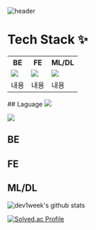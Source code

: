 
![header](https://capsule-render.vercel.app/api?type=wave&color=auto&height=300&section=header&text=1Week%20&fontSize=90)

# Tech Stack ✨
<table>
  <tr>
    <th>BE</th>
    <th>FE</th>
    <th>ML/DL</th>
  </tr>
  <tr>
    <td><a href="버튼을 눌렀을 때 이동할 링크" target="_blank"><img src="https://img.shields.io/badge/Spring-FFFFFF?style=round&logo=Spring&logoColor=#6DB33F"/></a></td>
    <td><a href="버튼을 눌렀을 때 이동할 링크" target="_blank"><img src="https://img.shields.io/badge/React-FFFFFF?style=round&logo=React&logoColor=#61DAFB"/></a></td>
    <td><a href="버튼을 눌렀을 때 이동할 링크" target="_blank"><img src="https://img.shields.io/badge/PyTorch-FFFFFF?style=round&logo=PyTorch&logoColor=#EE4C2C"/></a></td>
  </tr>
  <tr>
    <td>내용</td>
    <td>내용</td>
    <td>내용</td>
  </tr>
</table>
## Laguage 
<a href="버튼을 눌렀을 때 이동할 링크" target="_blank"><img src="https://img.shields.io/badge/Python-FFFFFF?style=round&logo=Python&logoColor=#3776AB"/></a>

<a href="버튼을 눌렀을 때 이동할 링크" target="_blank"><img src="https://img.shields.io/badge/JavaScript-FFFFFF?style=round&logo=JavaScript&logoColor=#F7DF1E"/></a>

## BE 



## FE 


## ML/DL



![dev1week's github stats](https://github-readme-stats.vercel.app/api?username=dev1week&show_icons=true)


[![Solved.ac Profile](http://mazassumnida.wtf/api/v2/generate_badge?boj=rondo2860)](https://solved.ac/rondo2860/)

<!--
**dev1week/dev1week** is a ✨ _special_ ✨ repository because its `README.md` (this file) appears on your GitHub profile.

Here are some ideas to get you started:

- 🔭 I’m currently working on ...
- 🌱 I’m currently learning ...
- 👯 I’m looking to collaborate on ...
- 🤔 I’m looking for help with ...
- 💬 Ask me about ...
- 📫 How to reach me: ...
- 😄 Pronouns: ...
- ⚡ Fun fact: ...
-->
